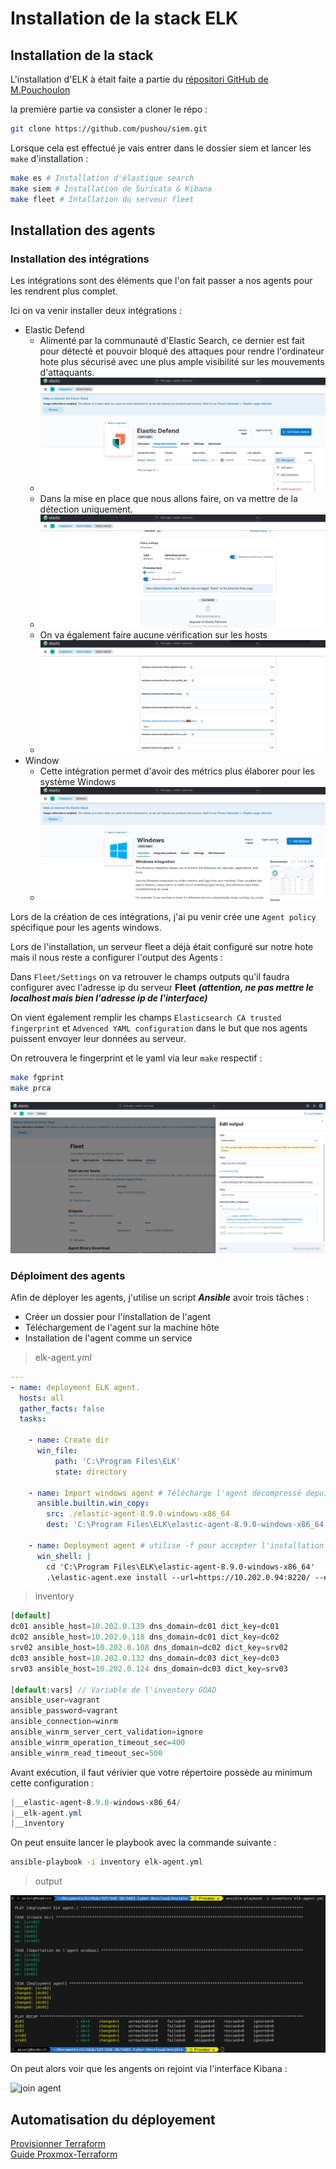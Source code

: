 # Installation de la stack ELK

## Installation de la stack

L'installation d'ELK à était faite a partie du [répositori GitHub de M.Pouchoulon](https://github.com/pushou/siem.git)

la première partie va consister a cloner le répo :

```bash
git clone https://github.com/pushou/siem.git
```

Lorsque cela est effectué je vais entrer dans le dossier siem et lancer les ```make``` d'installation :

```bash
make es # Installation d'élastique search
make siem # Installation de Suricata & Kibana
make fleet # Intallation du serveur fleet
```

## Installation des agents

### Installation des intégrations

Les intégrations sont des éléments que l'on fait passer a nos agents pour les rendrent plus complet.

Ici on va venir installer deux intégrations :

- Elastic Defend
  - Alimenté par la communauté d'Elastic Search, ce dernier est fait pour détecté et pouvoir bloqué des attaques pour rendre l'ordinateur hote plus sécurisé avec une plus ample visibilité sur les mouvements d'attaquants.
  - ![elastic defend](img/elk-defend-integration.png)
  - Dans la mise en place que nous allons faire, on va mettre de la détection uniquement.
  - ![elastic defend](img/elk-defend-detect-config.png)
  - On va également faire aucune vérification sur les hosts
  - ![elastic defend](img/elk-defend-host-config.png)
- Window
  - Cette intégration permet d'avoir des métrics plus élaborer pour les système Windows
  - ![window-integration](img/Window-Integration.png)

Lors de la création de ces intégrations, j'ai pu venir crée une ```Agent policy``` spécifique pour les agents windows.

Lors de l'installation, un serveur fleet a déjà était configuré sur notre hote mais il nous reste a configurer l'output des Agents :

Dans ```Fleet/Settings``` on va retrouver le champs outputs qu'il faudra configurer avec l'adresse ip du serveur **Fleet** ***(attention, ne pas mettre le localhost mais bien l'adresse ip de l'interface)***

On vient également remplir les champs ```Elasticsearch CA trusted fingerprint``` et ```Advenced YAML configuration``` dans le but que nos agents puissent envoyer leur données au serveur.

On retrouvera le fingerprint et le yaml via leur ```make``` respectif :

```bash
make fgprint
make prca
```

![output agent](img/outputs-agent.png)

### Déploiment des agents

Afin de déployer les agents, j'utilise un script ***Ansible*** avoir trois tâches :

- Créer un dossier pour l'installation de l'agent
- Téléchargement de l'agent sur la machine hôte
- Installation de l'agent comme un service

> elk-agent.yml

```yaml
---
- name: deployment ELK agent.
  hosts: all
  gather_facts: false
  tasks:

    - name: Create dir
      win_file:
          path: 'C:\Program Files\ELK'
          state: directory

    - name: Import windows agent # Télécharge l'agent décompressé depuis l'ordinateur lançant le playbook
      ansible.builtin.win_copy:
        src: ./elastic-agent-8.9.0-windows-x86_64
        dest: 'C:\Program Files\ELK\elastic-agent-8.9.0-windows-x86_64'

    - name: Deployment agent # utilise -f pour accepter l'installation (Force) et --insecure pour passer les certificats
      win_shell: |
        cd 'C:\Program Files\ELK\elastic-agent-8.9.0-windows-x86_64'
        .\elastic-agent.exe install --url=https://10.202.0.94:8220/ --enrollment-token=Z1pUM0ZJd0JCQTVEaFgyZGxfQ006SUNKWHJmNFhUZmFheFlPNjhva041dw== -f --insecure
```

>inventory

```js
[default]
dc01 ansible_host=10.202.0.139 dns_domain=dc01 dict_key=dc01
dc02 ansible_host=10.202.0.118 dns_domain=dc01 dict_key=dc02
srv02 ansible_host=10.202.0.108 dns_domain=dc02 dict_key=srv02
dc03 ansible_host=10.202.0.132 dns_domain=dc03 dict_key=dc03
srv03 ansible_host=10.202.0.124 dns_domain=dc03 dict_key=srv03

[default:vars] // Variable de l'inventory GOAD
ansible_user=vagrant
ansible_password=vagrant
ansible_connection=winrm
ansible_winrm_server_cert_validation=ignore
ansible_winrm_operation_timeout_sec=400
ansible_winrm_read_timeout_sec=500

```

Avant exécution, il faut vérivier que votre répertoire possède au minimum cette configuration :

```powershell
|__elastic-agent-8.9.0-windows-x86_64/
|__elk-agent.yml
|__inventory
```

On peut ensuite lancer le playbook avec la commande suivante :

```bash
ansible-playbook -i inventory elk-agent.yml 
```

> output

![output deployment agent](img/ansible-deploy-agent.png)

On peut alors voir que les angents on rejoint via l'interface Kibana :

![join agent](img/agent-deployé-elk.png)




## Automatisation du déployement

[Provisionner Terraform](https://registry.terraform.io/providers/Telmate/proxmox/latest/docs/resources/vm_qemu)  
[Guide Proxmox-Terraform](https://www.tutos.atomit.fr/2022/07/start-with-terraform/)